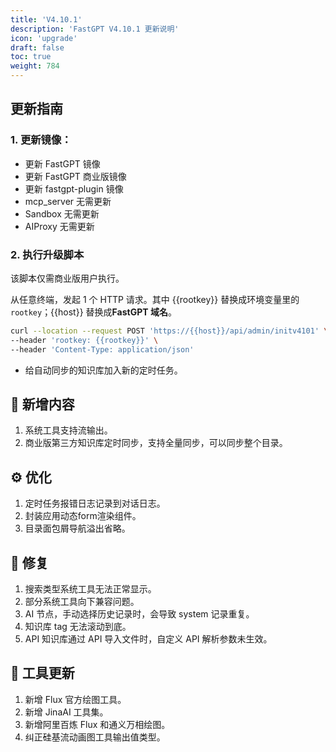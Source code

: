 ```yaml
---
title: 'V4.10.1'
description: 'FastGPT V4.10.1 更新说明'
icon: 'upgrade'
draft: false
toc: true
weight: 784
---
```


## 更新指南

### 1. 更新镜像：

- 更新 FastGPT 镜像 
- 更新 FastGPT 商业版镜像 
- 更新 fastgpt-plugin 镜像
- mcp_server 无需更新
- Sandbox 无需更新
- AIProxy 无需更新

### 2. 执行升级脚本

该脚本仅需商业版用户执行。

从任意终端，发起 1 个 HTTP 请求。其中 {{rootkey}} 替换成环境变量里的 `rootkey`；{{host}} 替换成**FastGPT 域名**。

```bash
curl --location --request POST 'https://{{host}}/api/admin/initv4101' \
--header 'rootkey: {{rootkey}}' \
--header 'Content-Type: application/json'
```

- 给自动同步的知识库加入新的定时任务。

## 🚀 新增内容

1. 系统工具支持流输出。
2. 商业版第三方知识库定时同步，支持全量同步，可以同步整个目录。
   
## ⚙️ 优化

1. 定时任务报错日志记录到对话日志。
2. 封装应用动态form渲染组件。
3. 目录面包屑导航溢出省略。

## 🐛 修复

1. 搜索类型系统工具无法正常显示。
2. 部分系统工具向下兼容问题。
3. AI 节点，手动选择历史记录时，会导致 system 记录重复。
4. 知识库 tag 无法滚动到底。
5. API 知识库通过 API 导入文件时，自定义 API 解析参数未生效。

## 🔨 工具更新

1. 新增 Flux 官方绘图工具。
2. 新增 JinaAI 工具集。
3. 新增阿里百炼 Flux 和通义万相绘图。
4. 纠正硅基流动画图工具输出值类型。
